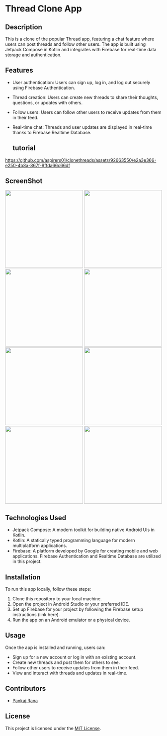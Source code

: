 # Thread Clone App

## Description
This is a clone of the popular Thread app, featuring a chat feature where users can post threads and follow other users. The app is built using Jetpack Compose in Kotlin and integrates with Firebase for real-time data storage and authentication.

## Features
- User authentication: Users can sign up, log in, and log out securely using Firebase Authentication.
- Thread creation: Users can create new threads to share their thoughts, questions, or updates with others.
- Follow users: Users can follow other users to receive updates from them in their feed.
- Real-time chat: Threads and user updates are displayed in real-time thanks to Firebase Realtime Database.

  ## tutorial 
 

https://github.com/aspirers01/clonethreads/assets/92663550/e2a3e366-e250-4b8a-867f-9ffda66c66df



 ## ScreenShot
 <img src="https://github.com/aspirers01/clonethreads/assets/92663550/9d02aae8-fa2a-4926-a4f2-b0fdabbc4cdb" width=250>
 <img src="https://github.com/aspirers01/clonethreads/assets/92663550/48bb0105-e981-49d4-bc6c-84d00034c9db" width=250>
 <img src="https://github.com/aspirers01/clonethreads/assets/92663550/06a95ac6-2b1c-4ca3-8489-20e7b58ab292" width=250>
 <img src="https://github.com/aspirers01/clonethreads/assets/92663550/b75148f1-6724-4ded-abe5-265ee1e2381e" width=250>
 <img src="https://github.com/aspirers01/clonethreads/assets/92663550/b75148f1-6724-4ded-abe5-265ee1e2381e" width=250>
 <img src="https://github.com/aspirers01/clonethreads/assets/92663550/42a0c57e-3794-43d0-9e77-e979bb11e6a6" width=250>
 <img src="https://github.com/aspirers01/clonethreads/assets/92663550/9e9e7431-5eec-4d01-86ba-4f958417bfb4" width=250>
  <img src="https://github.com/aspirers01/clonethreads/assets/92663550/63306e5d-dae4-419a-83fe-7cfdc6a57bdc" width=250>
 







 

## Technologies Used
- Jetpack Compose: A modern toolkit for building native Android UIs in Kotlin.
- Kotlin: A statically typed programming language for modern multiplatform applications.
- Firebase: A platform developed by Google for creating mobile and web applications. Firebase Authentication and Realtime Database are utilized in this project.

## Installation
To run this app locally, follow these steps:
1. Clone this repository to your local machine.
2. Open the project in Android Studio or your preferred IDE.
3. Set up Firebase for your project by following the Firebase setup instructions (link here).
4. Run the app on an Android emulator or a physical device.

## Usage
Once the app is installed and running, users can:
- Sign up for a new account or log in with an existing account.
- Create new threads and post them for others to see.
- Follow other users to receive updates from them in their feed.
- View and interact with threads and updates in real-time.

## Contributors
- [Pankaj Rana ](https://github.com/aspirers01)

## License
This project is licensed under the [MIT License](LICENSE).

